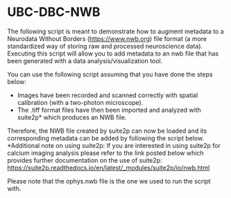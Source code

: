 # UBC-DBC-NWB
The following script is meant to demonstrate how to augment metadata to a Neurodata Without Borders (https://www.nwb.org) file format (a more standardized way of storing raw and processed neuroscience data). Executing this script will allow you to add metadata to an nwb file that has been generated with a data analysis/visualization tool.

You can use the following script assuming that you have done the steps below:
<br>
- Images have been recorded and scanned correctly with spatial calibration (with a two-photon microscope). <br>
- The .tiff format files have then been imported and analyzed with suite2p* which produces an NWB file.  <br>

Therefore, the NWB file created by suite2p can now be loaded and its corresponding metadata can be added by following the script below. <br>
*Additional note on using suite2p: If you are interested in using suite2p for calcium imaging analysis please refer to the link posted below which provides further documentation on the use of suite2p: <br>
https://suite2p.readthedocs.io/en/latest/_modules/suite2p/io/nwb.html

Please note that the ophys.nwb file is the one we used to run the script with.

